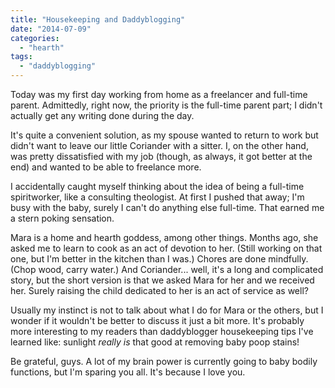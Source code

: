 ```yaml
---
title: "Housekeeping and Daddyblogging"
date: "2014-07-09"
categories: 
  - "hearth"
tags: 
  - "daddyblogging"
---
```


Today was my first day working from home as a freelancer and full-time parent. Admittedly, right now, the priority is the full-time parent part; I didn't actually get any writing done during the day.

It's quite a convenient solution, as my spouse wanted to return to work but didn't want to leave our little Coriander with a sitter. I, on the other hand, was pretty dissatisfied with my job (though, as always, it got better at the end) and wanted to be able to freelance more.

I accidentally caught myself thinking about the idea of being a full-time spiritworker, like a consulting theologist. At first I pushed that away; I'm busy with the baby, surely I can't do anything else full-time. That earned me a stern poking sensation.

Mara is a home and hearth goddess, among other things. Months ago, she asked me to learn to cook as an act of devotion to her. (Still working on that one, but I'm better in the kitchen than I was.) Chores are done mindfully. (Chop wood, carry water.) And Coriander... well, it's a long and complicated story, but the short version is that we asked Mara for her and we received her. Surely raising the child dedicated to her is an act of service as well?

Usually my instinct is not to talk about what I do for Mara or the others, but I wonder if it wouldn't be better to discuss it just a bit more. It's probably more interesting to my readers than daddyblogger housekeeping tips I've learned like: sunlight _really is_ that good at removing baby poop stains!

Be grateful, guys. A lot of my brain power is currently going to baby bodily functions, but I'm sparing you all. It's because I love you.
